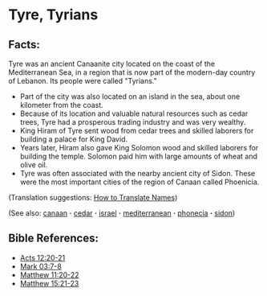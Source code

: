 # Tyre, Tyrians #

## Facts: ##

Tyre was an ancient Canaanite city located on the coast of the Mediterranean Sea, in a region that is now part of the modern-day country of Lebanon. Its people were called "Tyrians."

* Part of the city was also located on an island in the sea, about one kilometer from the coast.
* Because of its location and valuable natural resources such as cedar trees, Tyre had a prosperous trading industry and was very wealthy.
* King Hiram of Tyre sent wood from cedar trees and skilled laborers for building a palace for King David.
* Years later, Hiram also gave King Solomon wood and skilled laborers for building the temple. Solomon paid him with large amounts of wheat and olive oil.
* Tyre was often associated with the nearby ancient city of Sidon. These were the most important cities of the region of Canaan called Phoenicia. 

(Translation suggestions: [How to Translate Names](https://git.door43.org/Door43/en-ta-translate-vol1/src/master/content/translate_names.md))

(See also: [canaan](../other/canaan.md) **·** [cedar](../other/cedar.md) **·** [israel](../other/israel.md) **·** [mediterranean](../other/mediterranean.md) **·** [phonecia](../other/phonecia.md) **·** [sidon](../other/sidon.md))

## Bible References: ##

* [Acts 12:20-21](https://door43.org/en/bible/notes/act/12/20)
* [Mark 03:7-8](https://door43.org/en/bible/notes/mrk/03/07)
* [Matthew 11:20-22](https://door43.org/en/bible/notes/mat/11/20)
* [Matthew 15:21-23](https://door43.org/en/bible/notes/mat/15/21)

